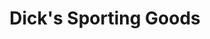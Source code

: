 ---
title: "Dick's Sporting Goods"
url: /aurora/dicks-sporting-goods-south-main-street/
shop: Sport
---
